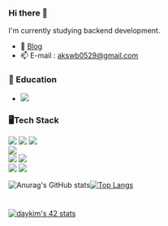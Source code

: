 ### Hi there 👋

<!--
**ekdud0529/ekdud0529** is a ✨ _special_ ✨ repository because its `README.md` (this file) appears on your GitHub profile.

Here are some ideas to get you started:

- 🔭 I’m currently working on ...
- 🌱 I’m currently learning ...
- 👯 I’m looking to collaborate on ...
- 🤔 I’m looking for help with ...
- 💬 Ask me about ...
- 📫 How to reach me: ...
- 😄 Pronouns: ...
- ⚡ Fun fact: ...
-->

I'm currently studying backend development.
- 🌱 [Blog](https://wldwlddl59.tistory.com/)
- 📫 E-mail : akswb0529@gmail.com

### 📖 Education
- <img src="https://img.shields.io/badge/42SEOUL-000000?style=flat-square&logo=42&logoColor=white"/>  

### 🖥️Tech Stack
<img src="https://img.shields.io/badge/Spring Boot-6DB33F?style=flat&logo=Spring Boot&logoColor=white"/> <img src="https://img.shields.io/badge/Android-3DDC84?style=flat&logo=Android&logoColor=white"/> <img src="https://img.shields.io/badge/Flutter-02569B?style=flat&logo=Flutter&logoColor=white"/>  
<img src="https://img.shields.io/badge/Oracle-F80000?style=flat&logo=Oracle&logoColor=white"/>  
<img src="https://img.shields.io/badge/Java-007396?style=flat&logo=Java&logoColor=white"/> <img src="https://img.shields.io/badge/C++-00599C?style=flat&logo=C++&logoColor=white"/>   
<img src="https://img.shields.io/badge/Git-F05032?style=flat&logo=Git&logoColor=white"/> <img src="https://img.shields.io/badge/Linux-FCC624?style=flat&logo=Linux&logoColor=white"/>

![Anurag's GitHub stats](https://github-readme-stats.vercel.app/api?username=ekdud0529&show_icons=true&theme=flag-india)[![Top Langs](https://github-readme-stats.vercel.app/api/top-langs/?username=ekdud0529&langs_count=10&layout=compact&theme=flag-india)](https://github.com/jogilsang/ekdud0529)
#
[![daykim's 42 stats](https://badge42.vercel.app/api/v2/cl1oxryjd004409ilqt88yd7f/stats?cursusId=21&coalitionId=86)](https://github.com/JaeSeoKim/badge42)
